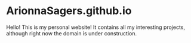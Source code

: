 # ArionnaSagers.github.io

Hello! This is my personal website! It contains all my interesting projects, although
right now the domain is under construction.